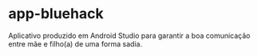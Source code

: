 # app-bluehack
Aplicativo produzido em Android Studio para garantir a boa comunicação entre mãe e filho(a) de uma forma sadia.
